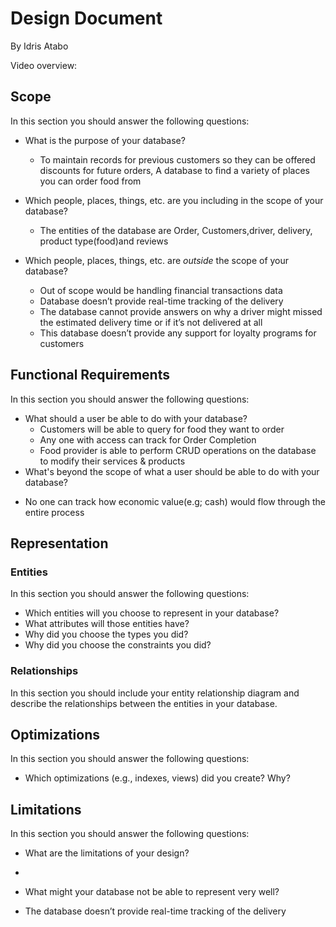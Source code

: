# Design Document

By Idris Atabo

Video overview: <URL HERE>

## Scope

In this section you should answer the following questions:

* What is the purpose of your database?
  - To maintain records for previous customers so they can be offered discounts for future orders, A database to find a variety of places
    you can order food from

* Which people, places, things, etc. are you including in the scope of your database?
  - The entities of the database are Order, Customers,driver, delivery, product type(food)and reviews


* Which people, places, things, etc. are *outside* the scope of your database?
  - Out of scope would be handling financial transactions data
  - Database doesn’t provide real-time tracking of the delivery
  - The database cannot provide answers on why a driver might missed the estimated delivery time or if it’s not delivered at all
  - This database doesn’t provide any support for loyalty programs for customers


## Functional Requirements

In this section you should answer the following questions:

* What should a user be able to do with your database?
  - Customers will be able to query for food they want to order
  -  Any one with access can track for Order Completion
  - Food provider is able to perform CRUD operations on the database to modify their services & products
* What's beyond the scope of what a user should be able to do with your database?
 - No one can track how economic value(e.g; cash) would flow through the entire process


## Representation

### Entities

In this section you should answer the following questions:

* Which entities will you choose to represent in your database?
* What attributes will those entities have?
* Why did you choose the types you did?
* Why did you choose the constraints you did?

### Relationships

In this section you should include your entity relationship diagram and describe the relationships between the entities in your database.

## Optimizations

In this section you should answer the following questions:

* Which optimizations (e.g., indexes, views) did you create? Why?

## Limitations

In this section you should answer the following questions:

* What are the limitations of your design?
 -
* What might your database not be able to represent very well?
 - The database doesn’t provide real-time tracking of the delivery
